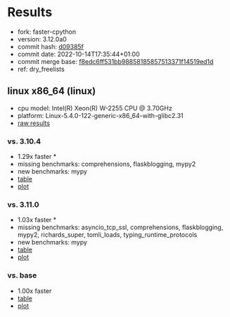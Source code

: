 # Results

- fork: faster-cpython
- version: 3.12.0a0
- commit hash: [d09385f](https://github.com/faster%2dcpython/cpython/commit/d09385f)
- commit date: 2022-10-14T17:35:44+01:00
- commit merge base: [f8edc6ff531bb98858185857513371f14519ed1d](https://github.com/faster%2dcpython/cpython/commit/f8edc6ff531bb98858185857513371f14519ed1d)
- ref: dry_freelists

## linux x86_64 (linux)

- cpu model: Intel(R) Xeon(R) W-2255 CPU @ 3.70GHz
- platform: Linux-5.4.0-122-generic-x86_64-with-glibc2.31
- [raw results](bm-20221014-linux-x86_64-faster%252dcpython-dry_freelists-3.12.0a0-d09385f.json)

### vs. 3.10.4

- 1.29x faster \*
- missing benchmarks: comprehensions, flaskblogging, mypy2
- new benchmarks: mypy
- [table](bm-20221014-linux-x86_64-faster%252dcpython-dry_freelists-3.12.0a0-d09385f-vs-3.10.4.md)
- [plot](bm-20221014-linux-x86_64-faster%252dcpython-dry_freelists-3.12.0a0-d09385f-vs-3.10.4.png)

### vs. 3.11.0

- 1.03x faster \*
- missing benchmarks: asyncio_tcp_ssl, comprehensions, flaskblogging, mypy2, richards_super, tomli_loads, typing_runtime_protocols
- new benchmarks: mypy
- [table](bm-20221014-linux-x86_64-faster%252dcpython-dry_freelists-3.12.0a0-d09385f-vs-3.11.0.md)
- [plot](bm-20221014-linux-x86_64-faster%252dcpython-dry_freelists-3.12.0a0-d09385f-vs-3.11.0.png)

### vs. base

- 1.00x faster
- [table](bm-20221014-linux-x86_64-faster%252dcpython-dry_freelists-3.12.0a0-d09385f-vs-base.md)
- [plot](bm-20221014-linux-x86_64-faster%252dcpython-dry_freelists-3.12.0a0-d09385f-vs-base.png)

